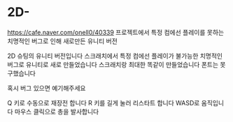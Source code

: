 # 2D-
https://cafe.naver.com/onell0/40339 프로젝트에서 특정 컴에선 플레이를 못하는 치명적인 버그로 인해 새로만든 유니티 버전

2D 슈팅의 유니티 버전입니다
스크래치에서 특정 컴에선 플레이가 불가능한 치명적인 버그로
유니티로 새로 만들었습니다
스크래치랑 최대한 똑같이 만들었습니다
폰트는 못 구했습니다

혹시 버그 있으면 예기해주세요

Q 키로 수동으로 재장전 합니다
R 키를 길게 눌러 리스타트 합니다
WASD로 움직입니다
마우스 클릭으로 총을 발사합니다
